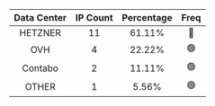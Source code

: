 | Data Center | IP Count | Percentage | Freq |
|:------------:|:--------:|:-----------:|:-----:|
| HETZNER | 11 | 61.11% | 🔴 |
| OVH | 4 | 22.22% | 🟢 |
| Contabo | 2 | 11.11% | 🟢 |
| OTHER | 1 | 5.56% | 🟢 |